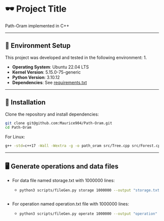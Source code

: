 # 🕶 Project Title

Path-Oram implemented in C++

---

## 🧰 Environment Setup

This project was developed and tested in the following environment:
1.
- **Operating System**: Ubuntu 22.04 LTS  
- **Kernel Version**: 5.15.0-75-generic  
- **Python Version**: 3.10.12  
- **Dependencies**: See [requirements.txt](requirements.txt)

---

## 🚀 Installation

Clone the repository and install dependencies:

```bash
git clone git@github.com:Maurice904/Path-Oram.git
cd Path-Oram
```

For Linux: 
```bash
g++ -std=c++17 -Wall -Wextra -g -o path_oram src/Tree.cpp src/Forest.cpp src/rgen.cpp main/path_oram.cpp
```

---

## 🖥 Generate operations and data files

* For data file named storage.txt with 1000000 lines:
  * ```bash
    python3 scripts/fileGen.py storage 1000000 --output "storage.txt"
  ```
  
* For operation named operation.txt file with 1000000 lines:
  * ```bash
    python3 scripts/fileGen.py operate 1000000 --output "operation"
  ```
